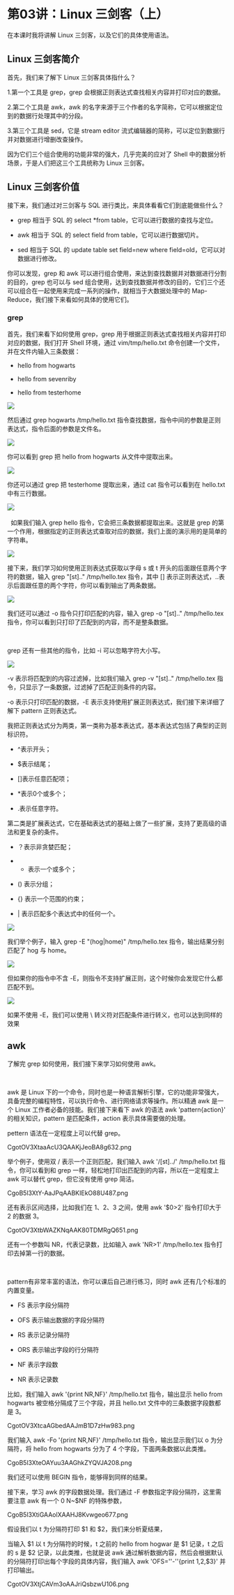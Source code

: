 # 第03讲：Linux 三剑客（上）

在本课时我将讲解 Linux 三剑客，以及它们的具体使用语法。

## Linux 三剑客简介      

首先，我们来了解下 Linux 三剑客具体指什么？

1.第一个工具是 grep，grep 会根据正则表达式查找相关内容并打印对应的数据。

2.第二个工具是 awk，awk 的名字来源于三个作者的名字简称，它可以根据定位到的数据行处理其中的分段。

3.第三个工具是 sed，它是 stream editor 流式编辑器的简称，可以定位到数据行并对数据进行增删改查操作。

因为它们三个组合使用的功能非常的强大，几乎完美的应对了 Shell 中的数据分析场景，于是人们把这三个工具统称为 Linux 三剑客。

## Linux 三剑客价值      

接下来，我们通过对三剑客与 SQL 进行类比，来具体看看它们到底能做些什么？

* grep 相当于 SQL 的 select *from table，它可以进行数据的查找与定位。

* awk 相当于 SQL 的 select field from table，它可以进行数据切片。

* sed 相当于 SQL 的 update table set field=new where field=old，它可以对数据进行修改。

你可以发现，grep 和 awk 可以进行组合使用，来达到查找数据并对数据进行分割的目的，grep 也可以与 sed 组合使用，达到查找数据并修改的目的，它们三个还可以组合在一起使用来完成一系列的操作，就相当于大数据处理中的 Map-Reduce，我们接下来看如何具体的使用它们。

### grep      

首先，我们来看下如何使用 grep，grep 用于根据正则表达式查找相关内容并打印对应的数据，我们打开 Shell 环境，通过 vim/tmp/hello.txt 命令创建一个文件，并在文件内输入三条数据：

* hello from hogwarts

* hello from sevenriby

* hello from testerhome

![](/static/image/CgoB5l3XtNuAPoP1AACZeigKKy8997.png)

然后通过 grep hogwarts /tmp/hello.txt 指令查找数据，指令中间的参数是正则表达式，指令后面的参数是文件名。

![](/static/image/CgotOV3XtPiAXjErAADUYrh9hPI032.png)


你可以看到 grep 把 hello from hogwarts 从文件中提取出来。

 ![](/static/image/CgoB5l3XtQuAMGB7AAFQI4atTN4017.png)
 
你还可以通过 grep 把 testerhome 提取出来，通过 cat 指令可以看到在 hello.txt 中有三行数据。 
  
![](/static/image/CgotOV3XtRqAHiTCAAIU-z_0BFc527.png)    

 
如果我们输入 grep hello 指令，它会把三条数据都提取出来。这就是 grep 的第一个作用，根据指定的正则表达式查取对应的数据，我们上面的演示用的是简单的字符串。

![](/static/image/CgotOV3XtSmAVa4mAAKQLiKRwF0939.png)

接下来，我们学习如何使用正则表达式获取以字母 s 或 t 开头的后面跟任意两个字符的数据，输入 grep "[st].." /tmp/hello.tex 指令，其中 [] 表示正则表达式，..表示后面跟任意的两个字符，你可以看到输出了两条数据。

![](/static/image/CgoB5l3XtTeAfsKQAAJKMXmUvhU283.png)

我们还可以通过 -o 指令只打印匹配的内容，输入 grep -o "[st].." /tmp/hello.tex 指令，你可以看到只打印了匹配到的内容，而不是整条数据。

       

grep 还有一些其他的指令，比如 -i 可以忽略字符大小写。  

![](/static/image/CgoB5l3XtUWAK5t-AAIxEAoUhtM359.png)


-v 表示将匹配到的内容过滤掉，比如我们输入 grep -v "[st].." /tmp/hello.tex 指令，只显示了一条数据，过滤掉了匹配正则条件的内容。


-o 表示只打印匹配的数据，-E 表示支持使用扩展正则表达式，我们接下来详细了解下 pattern 正则表达式。

我把正则表达式分为两类，第一类称为基本表达式，基本表达式包括了典型的正则标识符。

* ^表示开头；

* $表示结尾；

* []表示任意匹配项；

* *表示0个或多个；

* .表示任意字符。

第二类是扩展表达式，它在基础表达式的基础上做了一些扩展，支持了更高级的语法和更复杂的条件。
* ？表示非贪婪匹配；

* + 表示一个或多个；

* () 表示分组；

* {} 表示一个范围的约束；

* | 表示匹配多个表达式中的任何一个。   


![](/static/image/CgoB5l3XtVaAJPZaAAJpe4YZD9c323.png)

我们举个例子，输入 grep -E "(hog|home)" /tmp/hello.tex 指令，输出结果分别匹配了 hog 与 home。

![](/static/image/CgotOV3XtWSAF9K-AAKOZuR4qrg333.png)

但如果你的指令中不含 -E，则指令不支持扩展正则，这个时候你会发现它什么都匹配不到。 

![](/static/image/CgoB5l3XtXGAQRR7AAKVDfReUHg948.png)

如果不使用 -E，我们可以使用 \ 转义符对匹配条件进行转义，也可以达到同样的效果

## awk

了解完 grep 如何使用，我们接下来学习如何使用 awk。

     

awk 是 Linux 下的一个命令，同时也是一种语言解析引擎，它的功能非常强大，具备完整的编程特性，可以执行命令、进行网络请求等操作。所以精通 awk 是一个 Linux 工作者必备的技能。我们接下来看下 awk 的语法 awk 'pattern{action}' 的相关知识，pattern 是匹配条件，action 表示具体需要做的处理。



pettern 语法在一定程度上可以代替 grep。

CgotOV3XtaaAcU3QAAKjJeoBA8g632.png

举个例子，使用双 / 表示一个正则匹配，我们输入 awk '/[st]../' /tmp/hello.txt 指令，你可以看到和 grep 一样，轻松地打印出匹配到的内容，所以在一定程度上 awk 可以替代 grep，但它没有使用 grep 简洁。 

CgoB5l3XtY-AaJPqAABKIEkO88U487.png  

还有表示区间选择，比如我们在 1、2、3 之间，使用 awk '$0>2' 指令打印大于 2 的数据 3。

 CgotOV3XtbWAZKNqAAK80TDMRgQ651.png         
 
 还有一个参数叫 NR，代表记录数，比如输入 awk 'NR>1' /tmp/hello.tex 指令打印去掉第一行的数据。

     

pattern有非常丰富的语法，你可以课后自己进行练习，同时 awk 还有几个标准的内置变量。


* FS 表示字段分隔符

* OFS 表示输出数据的字段分隔符

* RS 表示记录分隔符

* ORS 表示输出字段的行分隔符

* NF 表示字段数

* NR 表示记录数            

比如，我们输入 awk '{print NR,NF}' /tmp/hello.txt 指令，输出显示 hello from hogwarts 被空格分隔成了三个字段，并且 hello.txt 文件中的三条数据字段数都是 3。  

CgotOV3XtcaAGbedAAJmB1D7zHw983.png

我们输入 awk -Fo '{print NR,NF}' /tmp/hello.txt 指令，输出显示我们以 o 为分隔符，将 hello from hogwarts 分为了 4 个字段，下面两条数据以此类推。

CgoB5l3XteOAYuu3AAGhkZYQVJA208.png

我们还可以使用 BEGIN 指令，能够得到同样的结果。              



接下来，学习 awk 的字段数据处理。我们通过 -F 参数指定字段分隔符，这里需要注意 awk 有一个 $0~$N~$NF 的特殊参数，

CgoB5l3XtiGAAolXAAHJ8Kvwgeo677.png

假设我们以 t 为分隔符打印 $1 和 $2，我们来分析夏结果，

当输入 $1 以 t 为分隔符的时候，t 之前的 hello from hogwar 是 $1 记录，t 之后的 s 是 $2 记录，以此类推，也就是说 awk 通过解析数据内容，然后会根据默认的分隔符打印出每个字段的具体内容，我们输入 awk 'OFS=''-''{print $1,$2,$3}' 并打印输出。

CgotOV3XtjCAVm3oAAJriQsbzwU106.png